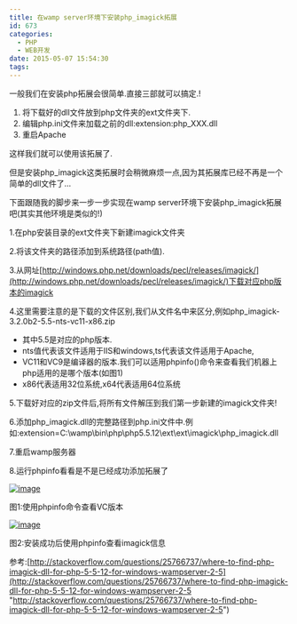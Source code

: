 ```yaml
---
title: 在wamp server环境下安装php_imagick拓展
id: 673
categories:
  - PHP
  - WEB开发
date: 2015-05-07 15:54:30
tags:
---
```


一般我们在安装php拓展会很简单.直接三部就可以搞定.!

1.  将下载好的dll文件放到php文件夹的ext文件夹下.  <li>编辑php.ini文件来加载之前的dll:extension:php_XXX.dll  <li>重启Apache 

这样我们就可以使用该拓展了.

但是安装php_imagick这类拓展时会稍微麻烦一点,因为其拓展库已经不再是一个简单的dll文件了…

下面跟随我的脚步来一步一步实现在wamp server环境下安装php_imagick拓展吧(其实其他环境是类似的!)

1.在php安装目录的ext文件夹下新建imagick文件夹

2.将该文件夹的路径添加到系统路径(path值).

3.从网址[http://windows.php.net/downloads/pecl/releases/imagick/](http://windows.php.net/downloads/pecl/releases/imagick/)下载对应php版本的imagick

4.这里需要注意的是下载的文件区别,我们从文件名中来区分,例如php_imagick-3.2.0b2-5.5-nts-vc11-x86.zip

*   其中5.5是对应的php版本.
*   nts值代表该文件适用于IIS和windows,ts代表该文件适用于Apache,
*   VC11和VC9是编译器的版本.我们可以适用phpinfo\(\)命令来查看我们机器上php适用的是哪个版本(如图1)
*   x86代表适用32位系统,x64代表适用64位系统 

5.下载好对应的zip文件后,将所有文件解压到我们第一步新建的imagick文件夹!

6.添加php_imagick.dll的完整路径到php.ini文件中.例如:extension=C:\wamp\bin\php\php5.5.12\ext\ext\imagick\php_imagick.dll

7.重启wamp服务器

8.运行phpinfo看看是不是已经成功添加拓展了

[![image](http://www.smallerpig.com/wp-content/uploads/2015/05/image_thumb1.png "image")](http://www.smallerpig.com/wp-content/uploads/2015/05/image1.png)

图1:使用phpinfo命令查看VC版本

[![image](http://www.smallerpig.com/wp-content/uploads/2015/05/image_thumb2.png "image")](http://www.smallerpig.com/wp-content/uploads/2015/05/image2.png)

图2:安装成功后使用phpinfo查看imagick信息

参考:[http://stackoverflow.com/questions/25766737/where-to-find-php-imagick-dll-for-php-5-5-12-for-windows-wampserver-2-5](http://stackoverflow.com/questions/25766737/where-to-find-php-imagick-dll-for-php-5-5-12-for-windows-wampserver-2-5 "http://stackoverflow.com/questions/25766737/where-to-find-php-imagick-dll-for-php-5-5-12-for-windows-wampserver-2-5")